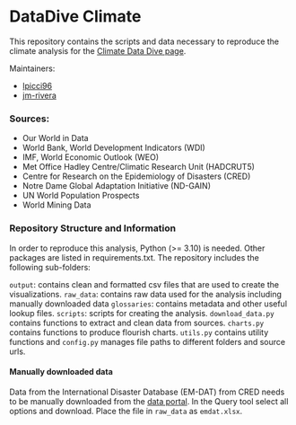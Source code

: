 # DataDive Climate

This repository contains the scripts and data necessary 
to reproduce the climate analysis for the
[Climate Data Dive page](https://www.one.org/africa/issues/covid-19-tracker/explore-climate-change/).

Maintainers:
- [lpicci96](https://github.com/lpicci96/)
- [jm-rivera](https://github.com/jm-rivera)

### Sources:

- Our World in Data
- World Bank, World Development Indicators (WDI)
- IMF, World Economic Outlook (WEO)
- Met Office Hadley Centre/Climatic Research Unit (HADCRUT5)
- Centre for Research on the Epidemiology of Disasters (CRED)
- Notre Dame Global Adaptation Initiative (ND-GAIN)
- UN World Population Prospects
- World Mining Data

### Repository Structure and Information

In order to reproduce this analysis, Python (>= 3.10) is needed. 
Other packages are listed in requirements.txt. 
The repository includes the following sub-folders:

`output`: contains clean and formatted csv files that are used to create the
visualizations. 
`raw_data`: contains raw data used for the analysis including manually downloaded data 
`glossaries`: contains metadata and other useful lookup files. 
`scripts`: scripts for creating the analysis. 
`download_data.py` contains functions to extract and clean data from sources. 
`charts.py` contains functions to produce flourish charts.
`utils.py` contains utility functions and 
`config.py` manages file paths to different folders and source urls.

#### Manually downloaded data

Data from the International Disaster Database (EM-DAT) from
CRED needs to be manually downloaded from the
[data portal](https://public.emdat.be/). In the Query tool
select all options and download. Place the file in
`raw_data` as `emdat.xlsx`.

